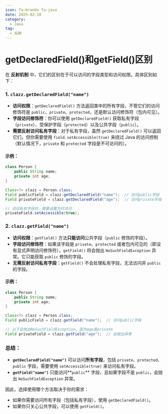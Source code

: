 ```yaml
---
icon: fa-brands fa-java
date: 2025-02-10
category:
  - Java
tag:
  - 反射
---
```

# getDeclaredField()和getField()区别

在 **反射机制** 中，它们的区别在于可以访问的字段类型和访问权限。具体区别如下：

<!-- more -->
### 1. `clazz.getDeclaredField("name")`
- **访问权限**：`getDeclaredField()` 方法返回类中的所有字段，不管它们的访问修饰符是 `public`、`private`、`protected`，还是默认访问修饰符（包内可见）。
- **字段访问修饰符**：你可以使用 `getDeclaredField()` 获取私有字段（`private`）、受保护字段（`protected`）以及公共字段（`public`）。
- **需要反射访问私有字段**：对于私有字段，虽然 `getDeclaredField()` 可以返回它们，但你需要使用 `field.setAccessible(true)` 来绕过 Java 的访问控制（默认情况下，`private` 和 `protected` 字段是不可访问的）。
  
#### 示例：
```java
class Person {
    public String name;
    private int age;
}

Class<?> clazz = Person.class;
Field publicField = clazz.getDeclaredField("name");  // 访问public字段
Field privateField = clazz.getDeclaredField("age");  // 访问private字段

// 访问私有字段时，需要设置为可访问
privateField.setAccessible(true);
```

### 2. `clazz.getField("name")`
- **访问权限**：`getField()` 方法**只能访问**公共字段（`public` 修饰的字段）。
- **字段访问修饰符**：如果该字段是 `private`、`protected` 或者包内可见的（即没有显式声明访问修饰符），`getField()` 将会抛出 `NoSuchFieldException` 异常。它只能获取 `public` 修饰的字段。
- **无需反射访问私有字段**：`getField()` 不会处理私有字段，无法访问非 `public` 的字段。

#### 示例：
```java
class Person {
    public String name;
    private int age;
}

Class<?> clazz = Person.class;
Field publicField = clazz.getField("name");  // 访问public字段

// 以下会抛出NoSuchFieldException，因为age是private
Field privateField = clazz.getField("age");  // 会抛出异常
```

### 总结：
- **`getDeclaredField("name")`** 可以访问**所有字段**，包括 `private`、`protected`、`public` 字段，需要使用 `setAccessible(true)` 来访问私有字段。
- **`getField("name")`** 只能访问**`public`** 字段，且如果字段不是 `public`，会抛出 `NoSuchFieldException` 异常。

因此，选择使用哪个方法取决于你的需求：
- 如果你需要访问所有字段（包括私有字段），使用 `getDeclaredField()`。
- 如果你只关心公共字段，可以使用 `getField()`。
